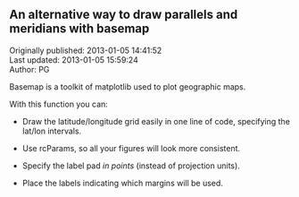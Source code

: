 ## An alternative way to draw parallels and meridians with basemap  
Originally published: 2013-01-05 14:41:52  
Last updated: 2013-01-05 15:59:24  
Author: PG   
  
Basemap is a toolkit of matplotlib used to plot geographic maps.

With this function you can:

* Draw the latitude/longitude grid easily in one line of code, specifying the lat/lon intervals.

* Use rcParams, so all your figures will look more consistent.

* Specify the label pad *in points* (instead of projection units).

* Place the labels indicating which margins will be used.
